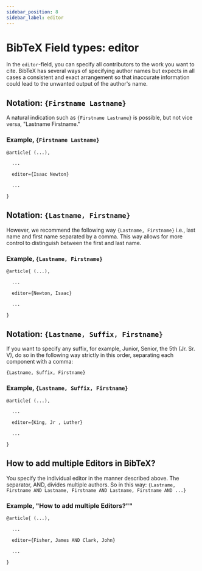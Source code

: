 ```yaml
---
sidebar_position: 8
sidebar_label: editor
---
```

# BibTeX Field types: editor
In the ``editor``-field, you can specify all contributors to the work you want to cite. BibTeX has several ways of specifying author names but expects in all cases a consistent and exact arrangement so that inaccurate information could lead to the unwanted output of the author's name.

## Notation: ``{Firstname Lastname}``

A natural indication such as ``{Firstname Lastname}`` is possible, but not vice versa, "Lastname Firstname."

### Example, ``{Firstname Lastname}``

```tex
@article{ (...),

  ...

  editor={Isaac Newton}

  ...

}
```


## Notation: ``{Lastname, Firstname}``
However, we recommend the following way ``{Lastname, Firstname}`` i.e., last name and first name separated by a comma. This way allows for more control to distinguish between the first and last name.

### Example, ``{Lastname, Firstname}``

```tex
@article{ (...),

  ...

  editor={Newton, Isaac}

  ...

}
```


## Notation: ``{Lastname, Suffix, Firstname}``

If you want to specify any suffix, for example, Junior, Senior, the 5th (Jr. Sr. V), do so in the following way strictly in this order, separating each component with a comma:

``{Lastname, Suffix, Firstname}``

### Example, ``{Lastname, Suffix, Firstname}``

```tex
@article{ (...),

  ...

  editor={King, Jr , Luther}

  ...

}
```

## How to add multiple Editors in BibTeX?

You specify the individual editor in the manner described above. The separator, AND, divides multiple authors. So in this way:
``{Lastname, Firstname AND Lastname, Firstname AND Lastname, Firstname AND ...}``


### Example, "How to add multiple Editors?""

```tex
@article{ (...),

  ...

  editor={Fisher, James AND Clark, John}

  ...

}
```